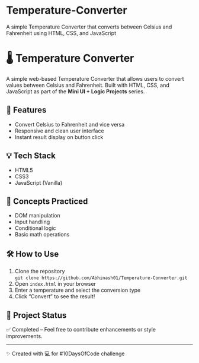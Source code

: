 # Temperature-Converter
A simple Temperature Converter that converts between Celsius and Fahrenheit using HTML, CSS, and JavaScript

# 🌡️ Temperature Converter

A simple web-based Temperature Converter that allows users to convert values between Celsius and Fahrenheit. Built with HTML, CSS, and JavaScript as part of the **Mini UI + Logic Projects** series.

## 🚀 Features

- Convert Celsius to Fahrenheit and vice versa
- Responsive and clean user interface
- Instant result display on button click

## 💡 Tech Stack

- HTML5
- CSS3
- JavaScript (Vanilla)

## 🧠 Concepts Practiced

- DOM manipulation
- Input handling
- Conditional logic
- Basic math operations



## 🛠️ How to Use

1. Clone the repository  
   `git clone https://github.com/Abhinash01/Temperature-Converter.git`
2. Open `index.html` in your browser
3. Enter a temperature and select the conversion type
4. Click “Convert” to see the result!

## 📌 Project Status

✅ Completed – Feel free to contribute enhancements or style improvements.

---

✨ Created with 💻 for #10DaysOfCode challenge  
